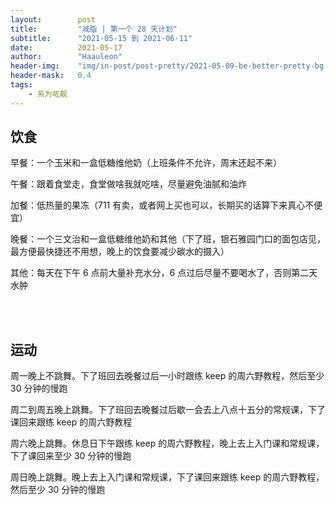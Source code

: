 ```yaml
---
layout:        post
title:         "减脂 | 第一个 28 天计划"
subtitle:      "2021-05-15 到 2021-06-11"
date:          2021-05-17
author:        "Haauleon"
header-img:    "img/in-post/post-pretty/2021-05-09-be-better-pretty-bg.jpg"
header-mask:   0.4
tags:
    - 系为咗靓
---
```


## 饮食
早餐：一个玉米和一盒低糖维他奶（上班条件不允许，周末还起不来）            

午餐：跟着食堂走，食堂做啥我就吃啥，尽量避免油腻和油炸              

加餐：低热量的果冻（711 有卖，或者网上买也可以，长期买的话算下来真心不便宜）            

晚餐：一个三文治和一盒低糖维他奶和其他（下了班，银石雅园门口的面包店见，最方便最快捷还不用想，晚上的饮食要减少碳水的摄入）          

其他：每天在下午 6 点前大量补充水分，6 点过后尽量不要喝水了，否则第二天水肿

<br><br>

## 运动
周一晚上不跳舞。下了班回去晚餐过后一小时跟练 keep 的周六野教程，然后至少 30 分钟的慢跑              

周二到周五晚上跳舞。下了班回去晚餐过后歇一会去上八点十五分的常规课，下了课回来跟练 keep 的周六野教程               

周六晚上跳舞。休息日下午跟练 keep 的周六野教程，晚上去上入门课和常规课，下了课回来至少 30 分钟的慢跑        

周日晚上跳舞。晚上去上入门课和常规课，下了课回来跟练 keep 的周六野教程，然后至少 30 分钟的慢跑